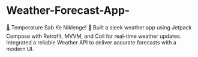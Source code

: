 # Weather-Forecast-App-
🌡️ Temperature Sab Ke Niklenge! 🥵 Built a sleek weather app using Jetpack Compose with Retrofit, MVVM, and Coil for real-time weather updates. Integrated a reliable Weather API to deliver accurate forecasts with a modern UI.
